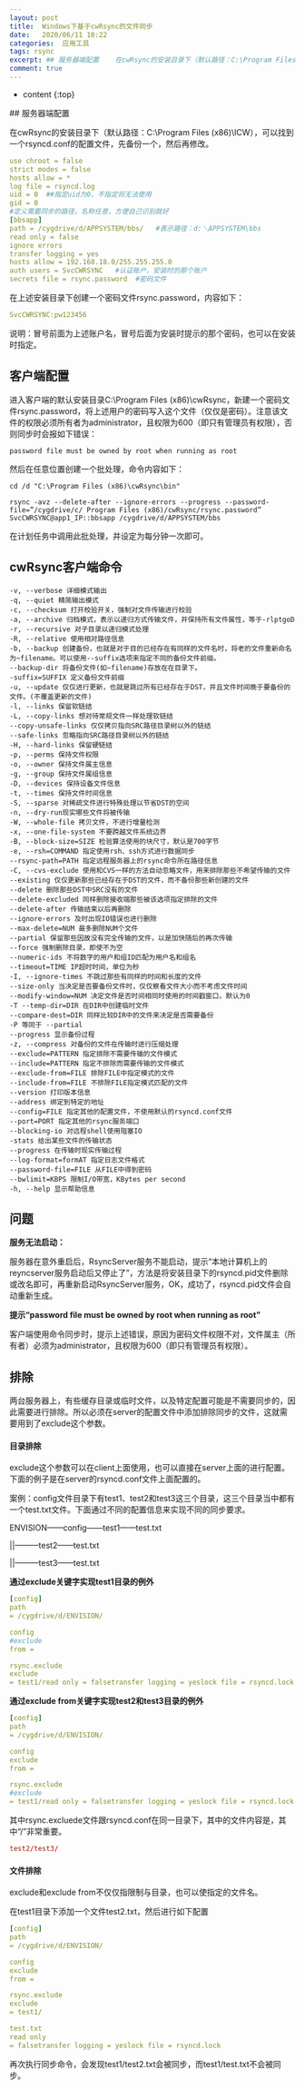 ```yaml
---
layout: post
title:  Windows下基于cwRsync的文件同步
date:   2020/06/11 10:22
categories:  应用工具
tags: rsync 
excerpt: ## 服务器端配置    在cwRsync的安装目录下（默认路径：C:\Program Files (x86)\ICW），可以找到一个rsyncd.conf的配置文件，先备份一个，然后再修改。    ```yaml  use chroot = false  strict modes = false  hosts allow = *  log file = rsyncd.log  uid = 0  
comment: true
---
```

* content
{:top}

<!--markdown-->## 服务器端配置在cwRsync的安装目录下（默认路径：C:\Program Files (x86)\ICW），可以找到一个rsyncd.conf的配置文件，先备份一个，然后再修改。```yamluse chroot = falsestrict modes = falsehosts allow = *log file = rsyncd.loguid = 0  ##指定uid为0，不指定将无法使用gid = 0#定义需要同步的路径，名称任意，方便自己识别就好[bbsapp]path = /cygdrive/d/APPSYSTEM/bbs/   #表示路径：d:＼APPSYSTEM\bbsread only = falseignore errorstransfer logging = yeshosts allow = 192.168.18.0/255.255.255.0auth users = SvcCWRSYNC   #认证账户，安装时的那个账户secrets file = rsync.password  #密码文件```在上述安装目录下创建一个密码文件rsync.password，内容如下：```yamlSvcCWRSYNC:pw123456```说明：冒号前面为上述账户名，冒号后面为安装时提示的那个密码，也可以在安装时指定。## 客户端配置进入客户端的默认安装目录C:\Program Files (x86)\cwRsync，新建一个密码文件rsync.password，将上述用户的密码写入这个文件（仅仅是密码）。注意该文件的权限必须所有者为administrator，且权限为600（即只有管理员有权限），否则同步时会报如下错误：```shellpassword file must be owned by root when running as root```然后在任意位置创建一个批处理，命令内容如下：```shellcd /d "C:\Program Files (x86)\cwRsync\bin"rsync -avz --delete-after --ignore-errors --progress --password-file=”/cygdrive/c/ Program Files (x86)/cwRsync/rsync.password” SvcCWRSYNC@app1_IP::bbsapp /cygdrive/d/APPSYSTEM/bbs```在计划任务中调用此批处理，并设定为每分钟一次即可。## cwRsync客户端命令```-v, --verbose 详细模式输出-q, --quiet 精简输出模式-c, --checksum 打开校验开关，强制对文件传输进行校验-a, --archive 归档模式，表示以递归方式传输文件，并保持所有文件属性，等于-rlptgoD-r, --recursive 对子目录以递归模式处理-R, --relative 使用相对路径信息-b, --backup 创建备份，也就是对于目的已经存在有同样的文件名时，将老的文件重新命名为~filename。可以使用--suffix选项来指定不同的备份文件前缀。--backup-dir 将备份文件(如~filename)存放在在目录下。-suffix=SUFFIX 定义备份文件前缀-u, --update 仅仅进行更新，也就是跳过所有已经存在于DST，并且文件时间晚于要备份的文件。(不覆盖更新的文件)-l, --links 保留软链结-L, --copy-links 想对待常规文件一样处理软链结--copy-unsafe-links 仅仅拷贝指向SRC路径目录树以外的链结--safe-links 忽略指向SRC路径目录树以外的链结-H, --hard-links 保留硬链结-p, --perms 保持文件权限-o, --owner 保持文件属主信息-g, --group 保持文件属组信息-D, --devices 保持设备文件信息-t, --times 保持文件时间信息-S, --sparse 对稀疏文件进行特殊处理以节省DST的空间-n, --dry-run现实哪些文件将被传输-W, --whole-file 拷贝文件，不进行增量检测-x, --one-file-system 不要跨越文件系统边界-B, --block-size=SIZE 检验算法使用的块尺寸，默认是700字节-e, --rsh=COMMAND 指定使用rsh、ssh方式进行数据同步--rsync-path=PATH 指定远程服务器上的rsync命令所在路径信息-C, --cvs-exclude 使用和CVS一样的方法自动忽略文件，用来排除那些不希望传输的文件--existing 仅仅更新那些已经存在于DST的文件，而不备份那些新创建的文件--delete 删除那些DST中SRC没有的文件--delete-excluded 同样删除接收端那些被该选项指定排除的文件--delete-after 传输结束以后再删除--ignore-errors 及时出现IO错误也进行删除--max-delete=NUM 最多删除NUM个文件--partial 保留那些因故没有完全传输的文件，以是加快随后的再次传输--force 强制删除目录，即使不为空--numeric-ids 不将数字的用户和组ID匹配为用户名和组名--timeout=TIME IP超时时间，单位为秒-I, --ignore-times 不跳过那些有同样的时间和长度的文件--size-only 当决定是否要备份文件时，仅仅察看文件大小而不考虑文件时间--modify-window=NUM 决定文件是否时间相同时使用的时间戳窗口，默认为0-T --temp-dir=DIR 在DIR中创建临时文件--compare-dest=DIR 同样比较DIR中的文件来决定是否需要备份-P 等同于 --partial--progress 显示备份过程-z, --compress 对备份的文件在传输时进行压缩处理--exclude=PATTERN 指定排除不需要传输的文件模式--include=PATTERN 指定不排除而需要传输的文件模式--exclude-from=FILE 排除FILE中指定模式的文件--include-from=FILE 不排除FILE指定模式匹配的文件--version 打印版本信息--address 绑定到特定的地址--config=FILE 指定其他的配置文件，不使用默认的rsyncd.conf文件--port=PORT 指定其他的rsync服务端口--blocking-io 对远程shell使用阻塞IO-stats 给出某些文件的传输状态--progress 在传输时现实传输过程--log-format=formAT 指定日志文件格式--password-file=FILE 从FILE中得到密码--bwlimit=KBPS 限制I/O带宽，KBytes per second-h, --help 显示帮助信息```## 问题**服务无法启动：**服务器在意外重启后，RsyncServer服务不能启动，提示“本地计算机上的reyncserver服务启动后又停止了”，方法是将安装目录下的rsyncd.pid文件删除或改名即可，再重新启动RsyncServer服务，OK，成功了，rsyncd.pid文件会自动重新生成。**提示“password file must be owned by root when running as root”**客户端使用命令同步时，提示上述错误，原因为密码文件权限不对，文件属主（所有者）必须为administrator，且权限为600（即只有管理员有权限）。## 排除两台服务器上，有些缓存目录或临时文件，以及特定配置可能是不需要同步的，因此需要进行排除。所以必须在server的配置文件中添加排除同步的文件，这就需要用到了exclude这个参数。#### 目录排除exclude这个参数可以在client上面使用，也可以直接在server上面的进行配置。下面的例子是在server的rsyncd.conf文件上面配置的。案例：config文件目录下有test1、test2和test3这三个目录，这三个目录当中都有一个test.txt文件。下面通过不同的配置信息来实现不同的同步要求。ENVISION——config——test1——test.txt||———test2——test.txt||———test3——test.txt**通过exclude关键字实现test1目录的例外**```yaml[config]path= /cygdrive/d/ENVISION/config#excludefrom =rsync.excludeexclude= test1/read only = falsetransfer logging = yeslock file = rsyncd.lock```**通过exclude from关键字实现test2和test3目录的例外**```yaml[config]path= /cygdrive/d/ENVISION/configexcludefrom =rsync.exclude#exclude= test1/read only = falsetransfer logging = yeslock file = rsyncd.lock```其中rsync.excluede文件跟rsyncd.conf在同一目录下，其中的文件内容是，其中“/”非常重要。```conftest2/test3/```#### 文件排除exclude和exclude from不仅仅指限制与目录，也可以使指定的文件名。在test1目录下添加一个文件test2.txt，然后进行如下配置```yaml[config]path= /cygdrive/d/ENVISION/configexcludefrom =rsync.excludeexclude= test1/test.txtread only= falsetransfer logging = yeslock file = rsyncd.lock```再次执行同步命令，会发现test1/test2.txt会被同步，而test1/test.txt不会被同步。
    